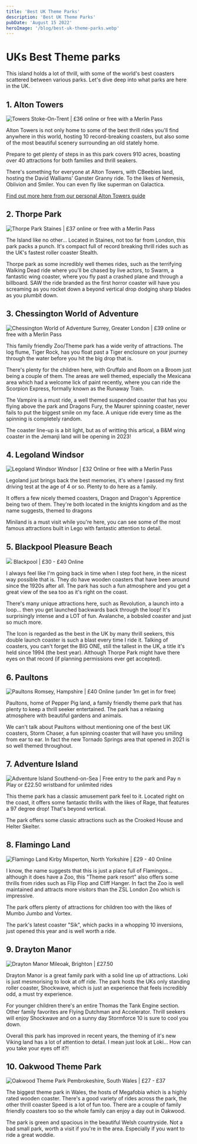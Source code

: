 ```yaml
---
title: 'Best UK Theme Parks'
description: 'Best UK Theme Parks'
pubDate: 'August 15 2022'
heroImage: '/blog/best-uk-theme-parks.webp'
---
```


# UKs Best Theme parks
This island holds a lot of thrill, with some of the world's best coasters scattered between various parks. Let's dive deep into what parks are here in the UK.

## 1. Alton Towers
![Towers](/blog/best-uk-theme-parks.webp)
Stoke-On-Trent | £36 online or free with a Merlin Pass

Alton Towers is not only home to some of the best thrill rides you'll find anywhere in this world, hosting 10 record-breaking coasters, but also some of the most beautiful scenery surrounding an old stately home.

Prepare to get plenty of steps in as this park covers 910 acres, boasting over 40 attractions for both families and thrill seakers.

There's something for everyone at Alton Towers, with CBeebies land, hosting the David Walliams' Ganster Granny ride. To the likes of Nemesis, Oblivion and Smiler. You can even fly like superman on Galactica.

[Find out more here from our personal Alton Towers guide](/posts/alton-towers)

## 2. Thorpe Park
![Thorpe Park](/blog/theme-parks/thorpe-park/stealth.webp)
Staines | £37 online or free with a Merlin Pass

The Island like no other... Located in Staines, not too far from London, this park packs a punch. It's compact full of record breaking thrill rides such as the UK's fastest roller coaster Stealth.

Thorpe park as some incredibly well themes rides, such as the terrifying Walking Dead ride where you'll be chased by live actors, to Swarm, a fantastic wing coaster, where you fly past a crashed plane and through a billboard. SAW the ride branded as the first horror coaster will have you screaming as you rocket down a beyond vertical drop dodging sharp blades as you plumbit down.

## 3. Chessington World of Adventure
![Chessington World of Adventure](/blog/theme-parks/chessington/crock-drop-img.webp)
Surrey, Greater London | £39 online or free with a Merlin Pass

This family friendly Zoo/Theme park has a wide verity of attractions. The log flume, Tiger Rock, has you float past a Tiger enclosure on your journey through the water before you hit the big drop that is.

There's plenty for the children here, with Gruffalo and Room on a Broom just being a couple of them. The areas are well themed, especially the Mexicana area which had a welcome lick of paint recently, where you can ride the Scorpion Express, formally known as the Runaway Train.

The Vampire is a must ride, a well themed suspended coaster that has you flying above the park and Dragons Fury, the Maurer spinning coaster, never fails to put the biggest smile on my face. A unique ride every time as the spinning is completely random.

The coaster line-up is a bit light, but as of writting this artical, a B&M wing coaster in the Jemanji land will be opening in 2023!

## 4. Legoland Windsor
![Legoland Windsor](/blog/theme-parks/legoland-windsor.webp)
Windsor | £32 Online or free with a Merlin Pass

Legoland just brings back the best memories, it's where I passed my first driving test at the age of 4 or so. Plenty to do here as a family.

It offers a few nicely themed coasters, Dragon and Dragon's Apprentice being two of them. They're both located in the knights kingdom and as the name suggests, themed to dragons

Miniland is a must visit while you're here, you can see some of the most famous attractions built in Lego with fantastic attention to detail.

## 5. Blackpool Pleasure Beach
![](/blog/theme-parks/blackpool/icon.webp)
Blackpool | £30 - £40 Online

I always feel like I'm going back in time when I step foot here, in the nicest way possible that is. They do have wooden coasters that have been around since the 1920s after all. The park has such a fun atmosphere and you get a great view of the sea too as it's right on the coast.

There's many unique attractions here, such as Revolution, a launch into a loop... then you get launched backwards back through the loop! It's surprisingly intense and a LOT of fun. Avalanche, a bobsled coaster and just so much more.

The Icon is regarded as the best in the UK by many thrill seekers, this double launch coaster is such a blast every time I ride it. Talking of coasters, you can't forget the BIG ONE, still the tallest in the UK, a title it's held since 1994 (the best year). Although Thorpe Park might have there eyes on that record (if planning permissions ever get accepted).

## 6. Paultons
![Paultons](/blog/theme-parks/paultons.webp)
Romsey, Hampshire | £40 Online (under 1m get in for free)

Paultons, home of Pepper Pig land, a family friendly theme park that has plenty to keep a thrill seeker entertained. The park has a relaxing atmosphere with beautiful gardens and animals.

We can't talk about Paultons without mentioning one of the best UK coasters, Storm Chaser, a fun spinning coaster that will have you smiling from ear to ear. In fact the new Tornado Springs area that opened in 2021 is so well themed throughout.

## 7. Adventure Island
![Adventure Island](/blog/theme-parks/adventure-island.webp)
Southend-on-Sea | Free entry to the park and Pay n Play or £22.50 wristband for unlimited rides

This theme park has a classic amusement park feel to it. Located right on the coast, it offers some fantastic thrills with the likes of Rage, that features a 97 degree drop! That's beyond vertical.

The park offers some classic attractions such as the Crooked House and Helter Skelter.

## 8. Flamingo Land
![Flamingo Land](/blog/theme-parks/flamingoland.webp)
Kirby Misperton, North Yorkshire | £29 - 40 Online

I know, the name suggests that this is just a place full of Flamingos... although it does have a Zoo, this "Theme park resort" also offers some thrills from rides such as Flip Flop and Cliff Hanger. In fact the Zoo is well maintained and attracts more visitors than the ZSL London Zoo which is impressive.

The park offers plenty of attractions for children too with the likes of Mumbo Jumbo and Vortex.

The park's latest coaster "Sik", which packs in a whopping 10 inversions, just opened this year and is well worth a ride.

## 9. Drayton Manor
![Drayton Manor](/blog/theme-parks/drayton-manor.webp)
Mileoak, Brighton | £27.50

Drayton Manor is a great family park with a solid line up of attractions. Loki is just mesmorising to look at off ride. The park hosts the UKs only standing roller coaster, Shockwave, which is just an experience that feels incredibly odd, a must try experience.

For younger children there's an entire Thomas the Tank Engine section. Other family favorites are Flying Dutchman and Accelerator. Thrill seekers will enjoy Shockwave and on a sunny day Stormforce 10 is sure to cool you down.

Overall this park has improved in recent years, the theming of it's new Viking land has a lot of attention to detail. I mean just look at Loki... How can you take your eyes off it?!

## 10. Oakwood Theme Park
![Oakwood Theme Park](/blog/theme-parks/oakwood.webp)
Pembrokeshire, South Wales | £27 - £37

The biggest theme park in Wales, the hosts of Megafobia which is a highly rated wooden coaster. There's a good variety of rides across the park, the other thrill coaster Speed is a lot of fun too. There are a couple of family friendly coasters too so the whole family can enjoy a day out in Oakwood.

The park is green and spacious in the beautiful Welsh countryside. Not a bad small park, worth a visit if you're in the area. Especially if you want to ride a great woddie.